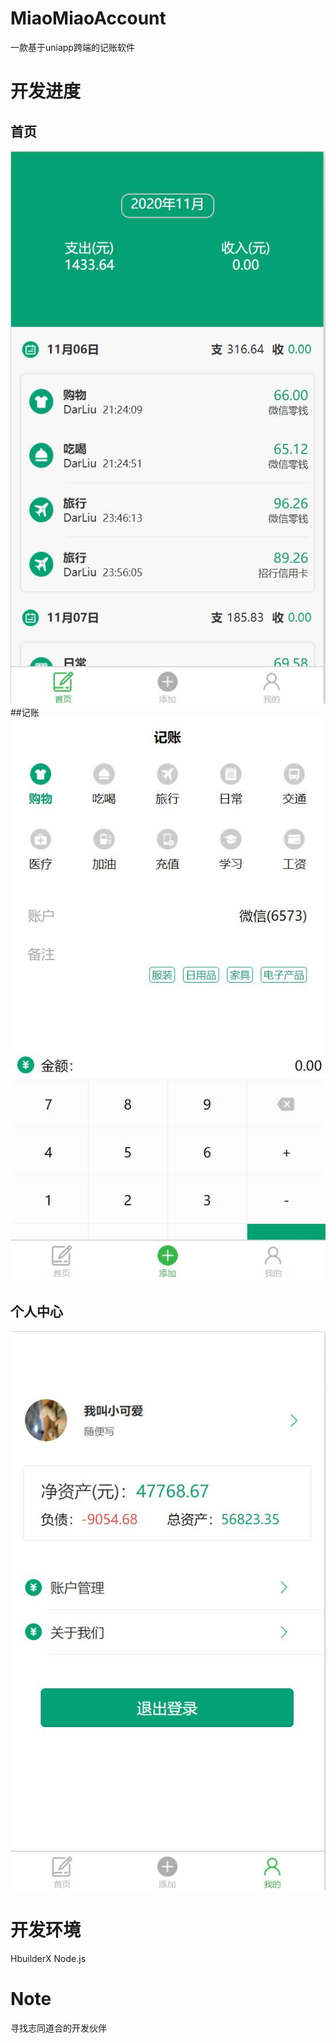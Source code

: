 # MiaoMiaoAccount
一款基于uniapp跨端的记账软件
# 开发进度
## 首页
![首页](README_files/2.jpg)
##记账
![记账](README_files/3.jpg)
## 个人中心
![个人中心](README_files/1.jpg)

# 开发环境
HbuilderX Node.js
# Note
寻找志同道合的开发伙伴

